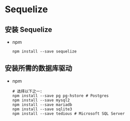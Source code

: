 # Sequelize

## 安装 Sequelize

+ npm

  ```shell
  npm install --save sequelize
  ```

## 安装所需的数据库驱动

+ npm

  ```shell
  # 选择以下之一:
  npm install --save pg pg-hstore # Postgres
  npm install --save mysql2
  npm install --save mariadb
  npm install --save sqlite3
  npm install --save tedious # Microsoft SQL Server
  ```
